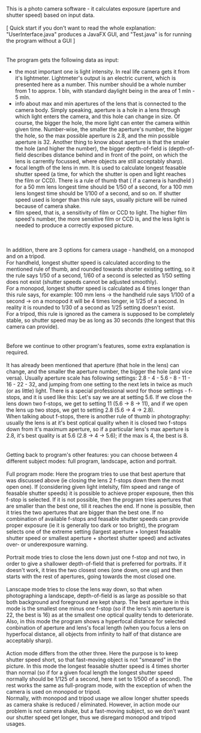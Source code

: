This is a photo camera software - it calculates exposure (aperture and shutter speed) based on input data. <br>
<br>
[ Quick start if you don't want to read the whole explanation: "UserInterface.java" produces a JavaFX GUI, and "Test.java" is for running the program without a GUI ]<br>
<br>
<br>
The program gets the following data as input:
- the most important one is light intensity. In real life camera gets it from it's lightmeter. Lightmeter's output is an electric current, which is presented here as a number. This number should be a whole number from 1 to approx. 1 bln, with standard daylight being in the area of 1 mln - 5 mln.
- info about max and min apertures of the lens that is connected to the camera body. Simply speaking, aperture is a hole in a lens through which light enters the camera, and this hole can change in size. Of course, the bigger the hole, the more light can enter the camera within given time. Number-wise, the smaller the aperture's number, the bigger the hole, so the max possible aperture is 2.8, and the min possible aperture is 32. Another thing to know about aperture is that the smaler the hole (and higher the number), the bigger depth-of-field is (depth-of-field describes distance behind and in front of the point, on which the lens is carrently focussed, where objects are still acceptably sharp).
- focal length of the lens in mm. It is used to calculate longest feasable shutter speed (a time, for which the shutter is open and light reaches the film or CCD). There is a rule of thumb that ( if a camera is handheld ) for a 50 mm lens longest time should be 1/50 of a second, for a 100 mm lens longest time should be 1/100 of a second, and so on. If shutter speed used is longer than this rule says, usually picture will be ruined because of camera shake. 
- film speed, that is, a sensitivity of film or CCD to light. The higher film speed's number, the more sensitive film or CCD is, and the less light is needed to produce a correctly exposed picture. <br><br>

<br>
In addition, there are 3 options for camera usage - handheld, on a monopod and on a tripod. <br>For handheld, longest shutter speed is calculated according to the mentioned rule of thumb, and rounded towards shorter existing setting, so it the rule says 1/50 of a second, 1/60 of a second is selected as 1/50 setting does not exist (shutter speeds cannot be adjusted smoothly). <br>For a monopod, longest shutter speed is calculated as 4 times longer than this rule says, for example:  100 mm lens -> the handheld rule says 1/100 of a second -> on a monopod it will be 4 times longer, ie 1/25 of a second. In reality it is rounded to 1/30 of a second as 1/25 setting doesn't exist.<br>For a tripod, this rule is ignored as the camera is supposed to be completely stable, so shutter speed may be as long as 30 seconds (the longest that this camera can provide). <br><br>
<br>
Before we continue to other program's features, some extra explanation is required.<br><br>
It has already been mentioned that aperture (that hole in the lens) can change, and the smaller the aperture number, the bigger the hole (and vice versa). Usually aperture scale has following settings: 2.8 - 4 - 5.6 - 8 - 11 - 16 - 22 - 32, and jumping from one setting to the next lets in twice as much (or as little) light. There is a special professional word for those settings - f-stops, and it is used like this: Let's say we are at setting 5.6. If we close the lens down two f-stops, we get to setting 11 (5.6 -> 8 -> 11), and if we open the lens up two stops, we get to setting 2.8 (5.6 -> 4 -> 2.8). <br>
When talking about f-stops, there is another rule of thumb in photography: usually the lens is at it's best optical quality when it is closed two f-stops down from it's maximum aperture, so if a particular lens's max aperture is 2.8, it's best quality is at 5.6 (2.8 -> 4 -> 5.6); if the max is 4, the best is 8. <br><br>
<br>
Getting back to program's other features: you can choose between 4 different subject modes: full program, landscape, action and portrait. <br>
<br>
Full program mode: Here the program tries to use that best aperture that was discussed above (ie closing the lens 2 f-stops down them the most open one). If (considering given light intelsity, film speed and range of feasable shutter speeds) it is possible to achieve proper exposure, then this f-stop is selected. If it is not possible, then the program tries apertures that are smaller than the best one, till it reaches the end. If none is possible, then it tries the two apertures that are bigger than the best one. If no combination of available f-stops and feasable shutter speeds can provide proper exposure (ie it is generally too dark or too bright), the program selects one of the extreme setting (largest aperture + longest feasable shutter speed or smallest aperture + shortest shutter speed) and activates over- or underexposure warning.<br>
<br>
Portrait mode tries to close the lens down just one f-stop and not two, in order to give a shallower depth-of-field that is preferred for portraits. If it doesn't work, it tries the two closest ones (one down, one up) and then starts with the rest of apertures, going towards the most closed one.<br>
<br>
Lanscape mode tries to close the lens way down, so that when photographing a landscape, depth-of-field is as large as possible so that both background and foreground are kept sharp. The best aperture in this mode is the smallest one minus one f-stop (so if the lens's min aperture is 22, the best is 16) as at the smallest one optical quality tends to deteriorate. Also, in this mode the program shows a hyperfocal distance for selected conbination of aperture and lens's focal length (when you focus a lens on hyperfocal distance, all objects from infinity to half of that distance are acceptably sharp).<br>
<br>
Action mode differs from the other three. Here the purpose is to keep shutter speed short, so that fast-moving object is not "smeared" in the picture. In this mode the longest feasable shutter speed is 4 times shorter than normal (so if for a given focal length the longest shutter speed normally should be 1/125 of a second, here it set to 1/500 of a second). The rest works the same as full-program mode, with the exception of when the camera is used on monopod or tripod.<br>
Normally, with monopod and tripod usage we allow longer shutter speeds as camera shake is reduced / eliminated. However, in action mode our problem is not camera shake, but a fast-moving subject, so we don't want our shutter speed get longer, thus we disregard monopod and tripod usages.
